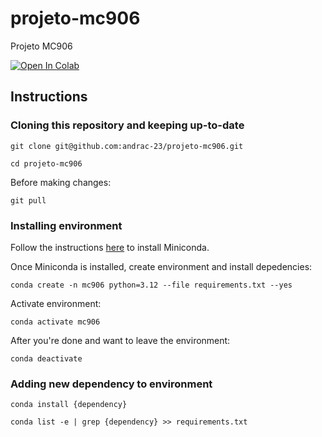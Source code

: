 # projeto-mc906
Projeto MC906

[![Open In Colab](https://colab.research.google.com/assets/colab-badge.svg)](http://colab.research.google.com/github/andrac-23/projeto-mc906/)


## Instructions


### Cloning this repository and keeping up-to-date

`git clone git@github.com:andrac-23/projeto-mc906.git`

`cd projeto-mc906`

Before making changes:

`git pull`

### Installing environment

Follow the instructions [here](https://docs.anaconda.com/free/miniconda/index.html#quick-command-line-install) to install Miniconda.

Once Miniconda is installed, create environment and install depedencies:

`conda create -n mc906 python=3.12 --file requirements.txt --yes`

Activate environment:

`conda activate mc906`

After you're done and want to leave the environment:

`conda deactivate`

### Adding new dependency to environment

`conda install {dependency}`

`conda list -e | grep {dependency} >> requirements.txt`
